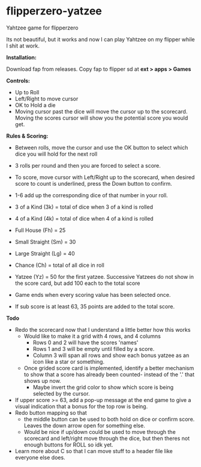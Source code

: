 # flipperzero-yatzee
Yahtzee game for flipperzero

Its not beautiful, but it works and now I can play Yahtzee on my flipper while I shit at work.

<b>Installation: </b>

Download fap from releases. Copy fap to flipper sd at <b>ext > apps > Games</b>


<b>Controls: </b>

- Up to Roll
- Left/Right to move cursor
- OK to Hold a die
- Moving cursor past the dice will move the cursor up to the scorecard. Moving the scores cursor will show you the potential score you would get.


<b>Rules & Scoring:</b>

- Between rolls, move the cursor and use the OK button to select which dice you will hold for the next roll
- 3 rolls per round and then you are forced to select a score. 
- To score, move cursor with Left/Right up to the scorecard, when desired score to count is underlined, press the Down button to confirm.

- 1-6 add up the corresponding dice of that number in your roll.
- 3 of a Kind (3k) = total of dice when 3 of a kind is rolled
- 4 of a Kind (4k) = total of dice when 4 of a kind is rolled
- Full House (Fh) = 25
- Small Straight (Sm) = 30
- Large Straight (Lg) = 40
- Chance (Ch) = total of all dice in roll
- Yatzee (Yz) = 50 for the first yatzee. Successive Yatzees do not show in the score card, but add 100 each to the total score
- Game ends when every scoring value has been selected once.
- If sub score is at least 63, 35 points are added to the total score.

<b>Todo</b>
- Redo the scorecard now that I understand a little better how this works
  - Would like to make it a grid with 4 rows, and 4 columns
    - Rows 0 and 2 will have the scores 'names'
    - Rows 1 and 3 will be empty until filled by a score.
    - Column 3 will span all rows and show each bonus yatzee as an icon like a star or something.
  - Once grided score card is implemented, identify a better mechanism to show that a score has already been counted- instead of the '.' that shows up now.
    - Maybe invert the grid color to show which score is being selected by the cursor.
- If upper score >= 63, add a pop-up message at the end game to give a visual indication that a bonus for the top row is being.
- Redo button mapping so that 
  - the middle button can be used to both hold on dice or confirm score. Leaves the down arrow open for something else.
  - Would be nice if up/down could be used to move through the scorecard and left/right move through the dice, but then theres not enough buttons for ROLL so idk yet.
- Learn more about C so that I can move stuff to a header file like everyone else does.
